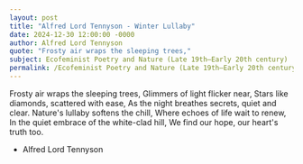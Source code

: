 ```yaml
---
layout: post
title: "Alfred Lord Tennyson - Winter Lullaby"
date: 2024-12-30 12:00:00 -0000
author: Alfred Lord Tennyson
quote: "Frosty air wraps the sleeping trees,"
subject: Ecofeminist Poetry and Nature (Late 19th–Early 20th century)
permalink: /Ecofeminist Poetry and Nature (Late 19th–Early 20th century)/Alfred Lord Tennyson/Alfred Lord Tennyson - Winter Lullaby
---
```


Frosty air wraps the sleeping trees,
Glimmers of light flicker near,
Stars like diamonds, scattered with ease,
As the night breathes secrets, quiet and clear.
Nature's lullaby softens the chill,
Where echoes of life wait to renew,
In the quiet embrace of the white-clad hill,
We find our hope, our heart's truth too.

- Alfred Lord Tennyson
